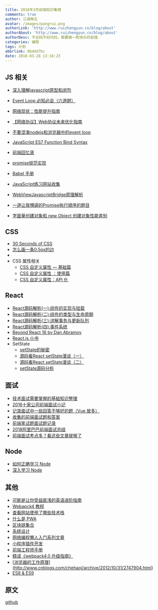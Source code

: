 ```yaml
---
title: 2018年3月前端知识集锦
comments: true
author: 江湖再见
avatar: /images/pangrui.png
authorLink: 'http://www.ruizhengyun.cn/blog/about'
authorAbout: 'http://www.ruizhengyun.cn/blog/about'
authorDesc: 不论码不码代码，都要做一枚快乐的前端
categories: 编程
tags: 计划
abbrlink: 8bd4d7bc
date: 2018-03-28 13:16:23
---
```


## JS 相关

- [深入理解javascript原型和闭包](https://www.cnblogs.com/wangfupeng1988/p/3977924.html)

- [Event Loop 必知必会（六道题）](https://zhuanlan.zhihu.com/p/34182184)

- [网络现状：性能提升指南](https://mp.weixin.qq.com/s/dQaEHCcwUvLuvWHcQicYxA)

- [【网络协议】Web协议未来优化指南](https://zhuanlan.zhihu.com/p/33940885?utm_source=wechat_session&amp;utm_medium=social&amp;from=groupmessage)

- [不要混淆nodejs和浏览器中的event loop](https://cnodejs.org/topic/5a9108d78d6e16e56bb80882)

- [JavaScript ES7 Function Bind Syntax](http://blog.jeremyfairbank.com/javascript/javascript-es7-function-bind-syntax/)

- [前端回忆录](https://github.com/Wscats/Good-Text-Share)
<!--more-->

- [promise规范实现](https://github.com/kriskowal/q/tree/master/design)

- [Babel 手册](https://github.com/jamiebuilds/babel-handbook)

- [JavaScript练习网站收集](http://www.lixuejiang.me/2016/11/01/JavaScript%E7%9A%84%E7%BB%83%E4%B9%A0%E7%BD%91%E7%AB%99%E6%94%B6%E9%9B%86/)

- [WebViewJavascriptBridge原理解析](https://segmentfault.com/a/1190000008948594)

- [一道让我懵逼的Promise执行顺序的题目](https://www.tuicool.com/articles/Vf22Irm)

- [字面量创建对象和 new Object 创建对象性能差别](https://stackoverflow.com/questions/21545687/javascript-vs-new-object-performance)


## CSS

- [30 Seconds of CSS](https://atomiks.github.io/30-seconds-of-css/)
- [怎么画一条0.5px的边](https://juejin.im/post/5ab65f40f265da2384408a95)
- ​
- CSS 属性相关
  - [CSS 自定义属性 — 基础篇](https://mp.weixin.qq.com/s/MDSeTFrktuEFaSnE8He20g)
  - [CSS 自定义属性 ：使用篇](https://mp.weixin.qq.com/s/bEOgUDzjbMfSb56p8IiIuA)
  - [CSS 自定义属性：API 化](https://mp.weixin.qq.com/s/CXRSYJav2pnWIUTerwmfWA)



## React

- [React源码解析(一):组件的实现与挂载](https://juejin.im/post/5983dfbcf265da3e2f7f32de)
- [React源码解析(二):组件的类型与生命周期](https://juejin.im/post/59ca03b9518825177c60d10b)
- [React源码解析(三):详解事务与更新队列](https://juejin.im/post/59cc4c4bf265da0648446ce0)
- [React源码解析(四):事件系统](https://juejin.im/post/5a0cf54ff265da43333df2c4)
- [Beyond React 16 by Dan Abramov](https://juejin.im/post/5a0cf54ff265da43333df2c4)
- [React.js 小书](http://huziketang.com/books/react/)
- SetState
  - [setState的秘密](https://juejin.im/post/599b8f066fb9a0247637d61b)
  - [源码看React setState漫谈（一）](https://segmentfault.com/a/1190000011170740)
  - [源码看React setState漫谈（二）](https://segmentfault.com/a/1190000011184268)
  - [setState源码分析](https://github.com/amandakelake/blog/issues/29?from=groupmessage&isappinstalled=0)

## 面试

- [技术面试需要掌握的基础知识整理](https://github.com/CyC2018/Interview-Notebook)
- [2016十家公司前端面试小记](http://www.cnblogs.com/xxcanghai/p/5205998.html)
- [记录面试中一些回答不够好的题（Vue 居多）](https://juejin.im/post/5a9b8417518825558251ce15)
- [收集的前端面试题和答案](https://github.com/qiu-deqing/FE-interview)
- [前端笔试题面试题记录](https://juejin.im/post/5aad40e4f265da237f1e12ed)
- [2018阿里巴巴前端面试总结 ](https://juejin.im/post/5ab0da85f265da23866fb9b7)
- [前端面试考点多？看这些文章就够了](https://juejin.im/post/5aae076d6fb9a028cc6100a9)


## Node

- [如何正确学习 Node](https://github.com/i5ting/How-to-learn-node-correctly)
- [深入学习 Node](https://yjhjstz.gitbooks.io/deep-into-node/content/)


## 其他

- [可能是让你受益匪浅的英语进阶指南](https://github.com/byoungd/English-level-up-tips-for-Chinese)
- [Webapck4 教程](https://blog.zfanw.com/webpack-tutorial/)
- [查看网站使用了哪些技术栈](https://www.wappalyzer.com/)
- [什么是 PWA](https://juejin.im/post/5a9e8ad5f265da23a40456d4)
- [区块链集合](https://github.com/chaozh/awesome-blockchain-cn)
- [系统设计](https://github.com/kevingo/system-design-primer-zh-tw)
- [网络编程懒人入门系列文章](http://www.52im.net/thread-1095-1-1.html)
- [小程序插件开发](https://mp.weixin.qq.com/s?__biz=MzA3MzkxNDMwMw==&mid=2247483737&idx=1&sn=51340b9afcc355ea1b60c3e8a3028993&chksm=9f068389a8710a9fe450809006a3d3183ac6490aa75d02ba4cc3e87ceeb5c280a3ad8eb9c50e&mpshare=1&scene=23&srcid=0314F6CnvJFR0Pv7ukVVBjIP#rd)
- [前端工程师手册](https://www.gitbook.com/book/leohxj/front-end-database/details)
- [精读《webpack4.0 升级指南》](https://juejin.im/post/5aafc6846fb9a028d936f97c)
- [[浏览器的工作原理](http://www.cnblogs.com/chehaoj/archive/2012/10/31/2747904.html)](http://www.cnblogs.com/chehaoj/archive/2012/10/31/2747904.html)
- [ES8 & ES9](http://exploringjs.com/es2018-es2019/toc.html)

## 原文
[github](https://github.com/KieSun/Front-end-knowledge)